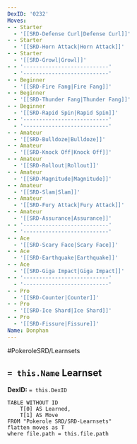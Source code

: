 ```yaml
---
DexID: '0232'
Moves:
- - Starter
  - '[[SRD-Defense Curl|Defense Curl]]'
- - Starter
  - '[[SRD-Horn Attack|Horn Attack]]'
- - Starter
  - '[[SRD-Growl|Growl]]'
- - '---------------------------'
  - '---------------------------'
- - Beginner
  - '[[SRD-Fire Fang|Fire Fang]]'
- - Beginner
  - '[[SRD-Thunder Fang|Thunder Fang]]'
- - Beginner
  - '[[SRD-Rapid Spin|Rapid Spin]]'
- - '---------------------------'
  - '---------------------------'
- - Amateur
  - '[[SRD-Bulldoze|Bulldoze]]'
- - Amateur
  - '[[SRD-Knock Off|Knock Off]]'
- - Amateur
  - '[[SRD-Rollout|Rollout]]'
- - Amateur
  - '[[SRD-Magnitude|Magnitude]]'
- - Amateur
  - '[[SRD-Slam|Slam]]'
- - Amateur
  - '[[SRD-Fury Attack|Fury Attack]]'
- - Amateur
  - '[[SRD-Assurance|Assurance]]'
- - '---------------------------'
  - '---------------------------'
- - Ace
  - '[[SRD-Scary Face|Scary Face]]'
- - Ace
  - '[[SRD-Earthquake|Earthquake]]'
- - Ace
  - '[[SRD-Giga Impact|Giga Impact]]'
- - '---------------------------'
  - '---------------------------'
- - Pro
  - '[[SRD-Counter|Counter]]'
- - Pro
  - '[[SRD-Ice Shard|Ice Shard]]'
- - Pro
  - '[[SRD-Fissure|Fissure]]'
Name: Donphan
---
```


#PokeroleSRD/Learnsets

## `= this.Name` Learnset

**DexID:** `= this.DexID`

```dataview
TABLE WITHOUT ID
    T[0] AS Learned,
    T[1] AS Move
FROM "Pokerole SRD/SRD-Learnsets"
flatten moves as T
where file.path = this.file.path
```
